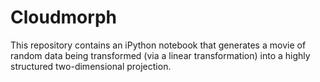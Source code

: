 # Cloudmorph

This repository contains an iPython notebook that generates a movie of random data being transformed (via a linear transformation) into a highly structured two-dimensional projection.